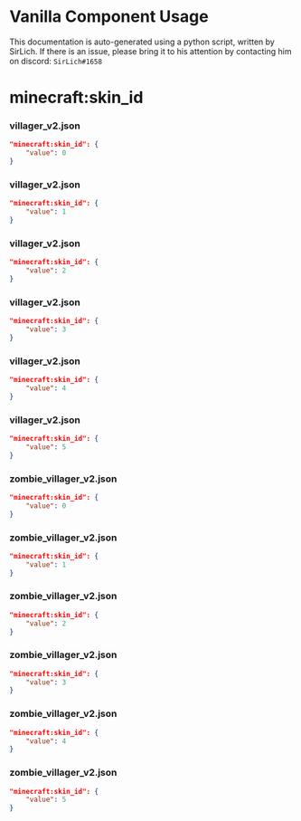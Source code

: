 # Vanilla Component Usage
This documentation is auto-generated using a python script, written by SirLich. If there is an issue, please bring it to his attention by contacting him on discord: `SirLich#1658`

# minecraft:skin_id
### villager_v2.json
```JSON
"minecraft:skin_id": {
    "value": 0
}
```

### villager_v2.json
```JSON
"minecraft:skin_id": {
    "value": 1
}
```

### villager_v2.json
```JSON
"minecraft:skin_id": {
    "value": 2
}
```

### villager_v2.json
```JSON
"minecraft:skin_id": {
    "value": 3
}
```

### villager_v2.json
```JSON
"minecraft:skin_id": {
    "value": 4
}
```

### villager_v2.json
```JSON
"minecraft:skin_id": {
    "value": 5
}
```

### zombie_villager_v2.json
```JSON
"minecraft:skin_id": {
    "value": 0
}
```

### zombie_villager_v2.json
```JSON
"minecraft:skin_id": {
    "value": 1
}
```

### zombie_villager_v2.json
```JSON
"minecraft:skin_id": {
    "value": 2
}
```

### zombie_villager_v2.json
```JSON
"minecraft:skin_id": {
    "value": 3
}
```

### zombie_villager_v2.json
```JSON
"minecraft:skin_id": {
    "value": 4
}
```

### zombie_villager_v2.json
```JSON
"minecraft:skin_id": {
    "value": 5
}
```

